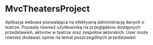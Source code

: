 # MvcTheatersProject

Aplikacja webowa pozwalająca na efektywną administrację danych o teatrze.
Pozwala również użytkowniką na przeglądanie dostępnych przedstawień,
aktorów w teatrze oraz zespołów aktorskich. User może również dodawać opinie
na temat poszczególnych przedstawień